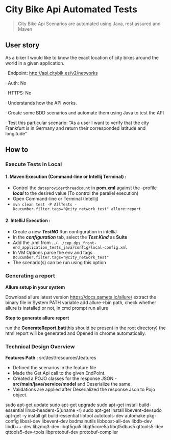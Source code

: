 

# City Bike Api Automated Tests 
> City Bike Api Scenarios are automated using Java, rest assured and Maven 

## User story
As a biker I would like to know the exact location of city bikes around the world in a given application.

·         Endpoint: http://api.citybik.es/v2/networks

·         Auth: No

·         HTTPS: No

·         Understands how the API works.

·         Create some BDD scenarios and automate them using Java to test the API

·         Test this particular scenario: “As a user I want to verify that the city Frankfurt is in Germany and return their corresponded latitude and longitude”


## How to

### Execute Tests in Local
#### 1. Maven Execution (Command-line or Intellij Terminal) : 
 - Control the `dataproviderthreadcount` in **pom.xml** against the -profile ***local*** to the desired value (To control the parallel execution)
 - Open Command-line or Terminal (Intellij)
 - `mvn clean test -P AllTests -Dcucumber.filter.tags="@city_network_test" allure:report`

#### 2. IntelliJ Execution :
 - Create a new ***TestNG*** Run configuration in intelliJ
 - In the ***configuration*** tab, select the ***Test Kind*** as **Suite**
 - Add the .xml from .`./../cep_dps_front-end_application_tests_java/config/local-config.xml`
 - In VM Options parse the env and tags `-Dcucumber.filter.tags="@city_network_test"`
 - The scenario(s) can be run using this option

### Generating a report
**Allure setup in your system**

Download allure latest version https://docs.qameta.io/allure/
extract the binary file
in System PATH variable add allure->bin path,
check whether allure is installed or not, in cmd prompt run allure

**Step to generate allure report**

run the **GenerateReport.bat**(this should be present in the root directory) the html report will be generated and Opened in chrome automatically.

### Technical Design Overview
**Features Path** :  src\test\resources\features
- Defined the scenarios in the feature file
- Made the Get Api call to the given EndPoint.
- Created a POJO classes for the response JSON - **src/main/java/service/model** and Deserialize the same.
- Validations are applied after Deserialized the response Json to Pojo object.

sudo apt-get update
sudo apt-get upgrade
sudo apt-get install build-essential linux-headers-$(uname -r)
sudo apt-get install libevent-devsudo apt-get -y install git build-essential libtool autotools-dev automake pkg-config libssl-dev libevent-dev bsdmainutils libboost-all-dev libdb-dev libdb++-dev libzmq3-dev libqt5gui5 libqt5core5a libqt5dbus5 qttools5-dev qttools5-dev-tools libprotobuf-dev protobuf-compiler


